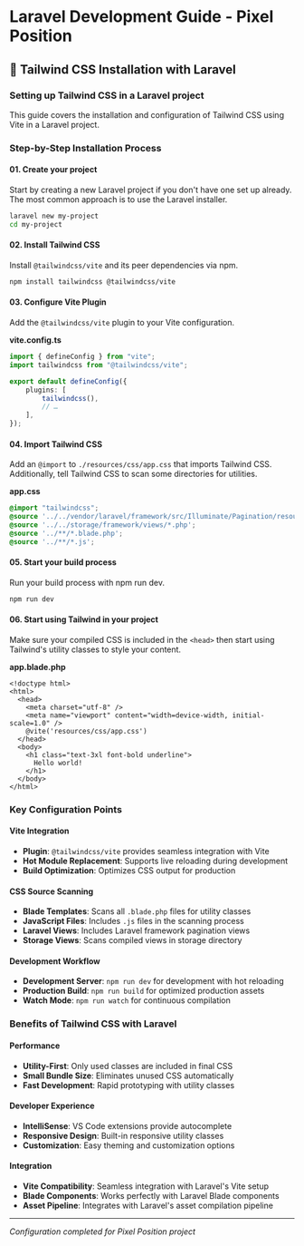 # Laravel Development Guide - Pixel Position

## 🎨 Tailwind CSS Installation with Laravel

### Setting up Tailwind CSS in a Laravel project

This guide covers the installation and configuration of Tailwind CSS using Vite in a Laravel project.

### Step-by-Step Installation Process

#### 01. Create your project

Start by creating a new Laravel project if you don't have one set up already. The most common approach is to use the Laravel installer.

```bash
laravel new my-project
cd my-project
```

#### 02. Install Tailwind CSS

Install `@tailwindcss/vite` and its peer dependencies via npm.

```bash
npm install tailwindcss @tailwindcss/vite
```

#### 03. Configure Vite Plugin

Add the `@tailwindcss/vite` plugin to your Vite configuration.

**vite.config.ts**

```typescript
import { defineConfig } from "vite";
import tailwindcss from "@tailwindcss/vite";

export default defineConfig({
    plugins: [
        tailwindcss(),
        // …
    ],
});
```

#### 04. Import Tailwind CSS

Add an `@import` to `./resources/css/app.css` that imports Tailwind CSS. Additionally, tell Tailwind CSS to scan some directories for utilities.

**app.css**

```css
@import "tailwindcss";
@source '../../vendor/laravel/framework/src/Illuminate/Pagination/resources/views/*.blade.php';
@source '../../storage/framework/views/*.php';
@source '../**/*.blade.php';
@source '../**/*.js';
```

#### 05. Start your build process

Run your build process with npm run dev.

```bash
npm run dev
```

#### 06. Start using Tailwind in your project

Make sure your compiled CSS is included in the `<head>` then start using Tailwind's utility classes to style your content.

**app.blade.php**

```blade
<!doctype html>
<html>
  <head>
    <meta charset="utf-8" />
    <meta name="viewport" content="width=device-width, initial-scale=1.0" />
    @vite('resources/css/app.css')
  </head>
  <body>
    <h1 class="text-3xl font-bold underline">
      Hello world!
    </h1>
  </body>
</html>
```

### Key Configuration Points

#### Vite Integration

-   **Plugin**: `@tailwindcss/vite` provides seamless integration with Vite
-   **Hot Module Replacement**: Supports live reloading during development
-   **Build Optimization**: Optimizes CSS output for production

#### CSS Source Scanning

-   **Blade Templates**: Scans all `.blade.php` files for utility classes
-   **JavaScript Files**: Includes `.js` files in the scanning process
-   **Laravel Views**: Includes Laravel framework pagination views
-   **Storage Views**: Scans compiled views in storage directory

#### Development Workflow

-   **Development Server**: `npm run dev` for development with hot reloading
-   **Production Build**: `npm run build` for optimized production assets
-   **Watch Mode**: `npm run watch` for continuous compilation

### Benefits of Tailwind CSS with Laravel

#### Performance

-   **Utility-First**: Only used classes are included in final CSS
-   **Small Bundle Size**: Eliminates unused CSS automatically
-   **Fast Development**: Rapid prototyping with utility classes

#### Developer Experience

-   **IntelliSense**: VS Code extensions provide autocomplete
-   **Responsive Design**: Built-in responsive utility classes
-   **Customization**: Easy theming and customization options

#### Integration

-   **Vite Compatibility**: Seamless integration with Laravel's Vite setup
-   **Blade Components**: Works perfectly with Laravel Blade components
-   **Asset Pipeline**: Integrates with Laravel's asset compilation pipeline

---

_Configuration completed for Pixel Position project_
